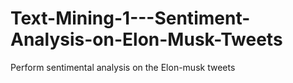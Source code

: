 # Text-Mining-1---Sentiment-Analysis-on-Elon-Musk-Tweets
Perform sentimental analysis on the Elon-musk tweets 
